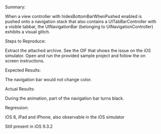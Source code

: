 Summary:

When a view controller with hidesBottomBarWhenPushed enabled is pushed onto a navigation stack that also contains a UITabBarController with a visible tabbar, the UINavigationBar (belonging to UINavigationController) exhibits a visual glitch. 

Steps to Reproduce:

Extract the attached archive. See the GIF that shows the issue on the iOS simulator. Open and run the provided sample project and follow the on screen instructions. 

Expected Results:

The navigation bar would not change color.

Actual Results:

During the animation, part of the navigation bar turns black.

Regression:

iOS 8, iPad and iPhone, also observable in the iOS simulator


Still present in iOS 9.3.2